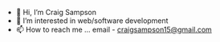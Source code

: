 - 👋 Hi, I’m Craig Sampson
- 👀 I’m interested in web/software development
- 📫 How to reach me ... email - craigsampson15@gmail.com

<!---
csam15/csam15 is a ✨ special ✨ repository because its `README.md` (this file) appears on your GitHub profile.
You can click the Preview link to take a look at your changes.
--->
